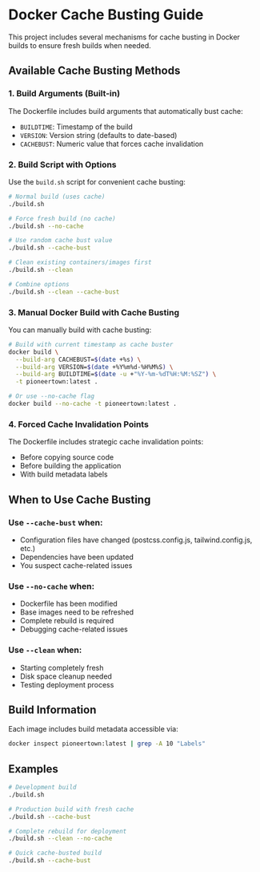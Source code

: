 # Docker Cache Busting Guide

This project includes several mechanisms for cache busting in Docker builds to ensure fresh builds when needed.

## Available Cache Busting Methods

### 1. Build Arguments (Built-in)
The Dockerfile includes build arguments that automatically bust cache:
- `BUILDTIME`: Timestamp of the build
- `VERSION`: Version string (defaults to date-based)
- `CACHEBUST`: Numeric value that forces cache invalidation

### 2. Build Script with Options
Use the `build.sh` script for convenient cache busting:

```bash
# Normal build (uses cache)
./build.sh

# Force fresh build (no cache)
./build.sh --no-cache

# Use random cache bust value
./build.sh --cache-bust

# Clean existing containers/images first
./build.sh --clean

# Combine options
./build.sh --clean --cache-bust
```

### 3. Manual Docker Build with Cache Busting
You can manually build with cache busting:

```bash
# Build with current timestamp as cache buster
docker build \
  --build-arg CACHEBUST=$(date +%s) \
  --build-arg VERSION=$(date +%Y%m%d-%H%M%S) \
  --build-arg BUILDTIME=$(date -u +"%Y-%m-%dT%H:%M:%SZ") \
  -t pioneertown:latest .

# Or use --no-cache flag
docker build --no-cache -t pioneertown:latest .
```

### 4. Forced Cache Invalidation Points
The Dockerfile includes strategic cache invalidation points:
- Before copying source code
- Before building the application
- With build metadata labels

## When to Use Cache Busting

### Use `--cache-bust` when:
- Configuration files have changed (postcss.config.js, tailwind.config.js, etc.)
- Dependencies have been updated
- You suspect cache-related issues

### Use `--no-cache` when:
- Dockerfile has been modified
- Base images need to be refreshed
- Complete rebuild is required
- Debugging cache-related issues

### Use `--clean` when:
- Starting completely fresh
- Disk space cleanup needed
- Testing deployment process

## Build Information
Each image includes build metadata accessible via:
```bash
docker inspect pioneertown:latest | grep -A 10 "Labels"
```

## Examples

```bash
# Development build
./build.sh

# Production build with fresh cache
./build.sh --cache-bust

# Complete rebuild for deployment
./build.sh --clean --no-cache

# Quick cache-busted build
./build.sh --cache-bust
```
